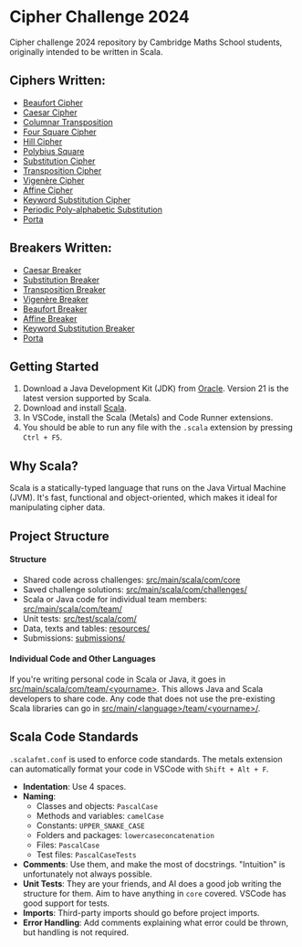 # Cipher Challenge 2024

Cipher challenge 2024 repository by Cambridge Maths School students, originally intended to be written in Scala.

## Ciphers Written:
 - [Beaufort Cipher](./src/main/scala/com/core/ciphers/BeaufortCipher.scala)
 - [Caesar Cipher](./src/main/scala/com/core/ciphers/CaesarCipher.scala)
 - [Columnar Transposition](./src/main/scala/com/core/ciphers/ColumnCipher.scala)
 - [Four Square Cipher](./src/main/scala/com/core/ciphers/FourSquareCipher.scala)
 - [Hill Cipher](./src/main/scala/com/core/ciphers/HillCipher.scala)
 - [Polybius Square](./src/main/scala/com/core/ciphers/PolybiusCipher.scala)
 - [Substitution Cipher](./src/main/scala/com/core/ciphers/SubstitutionCipher.scala)
 - [Transposition Cipher](./src/main/scala/com/core/ciphers/TranspositionCipher.scala)
 - [Vigenère Cipher](./src/main/scala/com/core/ciphers/VigenereCipher.scala)
 - [Affine Cipher](src/main/java/unyxe/main/ciphers/AffineCipher.java)
 - [Keyword Substitution Cipher](src/main/java/unyxe/main/ciphers/KeywordSubstitutionCipher.java)
 - [Periodic Poly-alphabetic Substitution](src/main/java/unyxe/main/ciphers/PeriodicPolyAlphabeticSubstitution.java)
 - [Porta](src/main/java/unyxe/main/ciphers/PortaCipher.java)

## Breakers Written:
- [Caesar Breaker](./src/main/scala/com/core/breakerpresets/CaesarCipherBreaker.scala)
- [Substitution Breaker](./src/main/scala/com/core/breakerpresets/SubstitutionCipherBreaker.scala)
- [Transposition Breaker](./src/main/scala/com/core/breakerpresets/TranspositionCipherBreaker.scala)
- [Vigenère Breaker](./src/main/scala/com/core/breakerpresets/VigenereCipherBreaker.scala)
- [Beaufort Breaker](src/main/java/unyxe/main/breakers/BeaufortCipherBreaker.java)
- [Affine Breaker](src/main/java/unyxe/main/breakers/AffineCipherBreaker.java)
- [Keyword Substitution Breaker](src/main/java/unyxe/main/breakers/KeywordSubstitutionCipherBreaker.java)
- [Porta](src/main/java/unyxe/main/breakers/PortaCipherBreaker.java)

## Getting Started

1. Download a Java Development Kit (JDK) from [Oracle](https://www.oracle.com/uk/java/technologies/downloads/). Version 21 is the latest version supported by Scala.
2. Download and install [Scala](https://www.scala-lang.org/download/).
3. In VSCode, install the Scala (Metals) and Code Runner extensions.
4. You should be able to run any file with the `.scala` extension by pressing `Ctrl + F5`.

## Why Scala?

Scala is a statically-typed language that runs on the Java Virtual Machine (JVM). It's fast, functional and object-oriented, which makes it ideal for manipulating cipher data.

## Project Structure

#### Structure

- Shared code across challenges: [src/main/scala/com/core](./src/main/scala/com/core/)
- Saved challenge solutions: [src/main/scala/com/challenges/](./src/main/scala/com/challenges/)
- Scala or Java code for individual team members: [src/main/scala/com/team/](./src/main/scala/com/team/)
- Unit tests: [src/test/scala/com/](./src/test/scala/com)
- Data, texts and tables: [resources/](./resources/)
- Submissions: [submissions/](./submissions/)

#### Individual Code and Other Languages
 If you're writing personal code in Scala or Java, it goes in [src/main/scala/com/team/\<yourname\>](./src/main/scala/com/team/). This allows Java and Scala developers to share code. Any code that does not use the pre-existing Scala libraries can go in [src/main/\<language\>/team/\<yourname\>/](./src/main/).

## Scala Code Standards
 `.scalafmt.conf` is used to enforce code standards. The metals extension can automatically format your code in VSCode with `Shift + Alt + F`.
 - **Indentation**: Use 4 spaces.
 - **Naming**:
   - Classes and objects: `PascalCase`
   - Methods and variables: `camelCase`
   - Constants: `UPPER_SNAKE_CASE`
   - Folders and packages: `lowercaseconcatenation`
   - Files: `PascalCase`
   - Test files: `PascalCaseTests`
 - **Comments**: Use them, and make the most of docstrings. "Intuition" is unfortunately not always possible.
 - **Unit Tests**: They are your friends, and AI does a good job writing the structure for them. Aim to have anything in `core` covered. VSCode has good support for tests.
 - **Imports**: Third-party imports should go before project imports.
 - **Error Handling**: Add comments explaining what error could be thrown, but handling is not required.